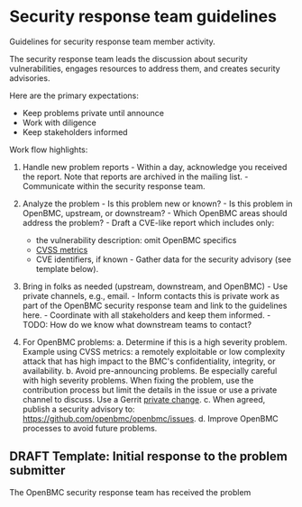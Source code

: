 # Security response team guidelines

Guidelines for security response team member activity.

The security response team leads the discussion about security
vulnerabilities, engages resources to address them, and creates
security advisories.

Here are the primary expectations:
 - Keep problems private until announce
 - Work with diligence
 - Keep stakeholders informed

Work flow highlights:

  1. Handle new problem reports
    - Within a day, acknowledge you received the report.
      Note that reports are archived in the mailing list.
    - Communicate within the security response team.

  2. Analyze the problem
    - Is this problem new or known?
    - Is this problem in OpenBMC, upstream, or downstream?
    - Which OpenBMC areas should address the problem?
    - Draft a CVE-like report which includes only:
       * the vulnerability description: omit OpenBMC specifics
       * [CVSS metrics](https://www.first.org/cvss/calculator/3.0)
       * CVE identifiers, if known
    - Gather data for the security advisory (see template below).

  3. Bring in folks as needed (upstream, downstream, and OpenBMC)
    - Use private channels, e.g., email.
    - Inform contacts this is private work as part of the OpenBMC
      security response team and link to the guidelines here.
    - Coordinate with all stakeholders and keep them informed.
    - TODO: How do we know what downstream teams to contact?

  4. For OpenBMC problems:
    a. Determine if this is a high severity problem.  Example using
       CVSS metrics: a remotely exploitable or low complexity attack that has
       high impact to the BMC's confidentiality, integrity, or availability.
    b. Avoid pre-announcing problems.  Be especially careful with high
       severity problems.  When fixing the problem, use the contribution
       process but limit the details in the issue or use a
       private channel to discuss.
       Use a Gerrit [private change](https://gerrit-review.googlesource.com/Documentation/intro-user.html#private-changes).
    c. When agreed, publish a security advisory to:
       https://github.com/openbmc/openbmc/issues.
    d. Improve OpenBMC processes to avoid future problems.

## DRAFT Template: Initial response to the problem submitter
The OpenBMC security response team has received the problem <date>
<title>.  Thank you for reporting this.
<Share preliminary results of the analysis.>
<Share preliminary OpenBMC plans, or minimally "we are analyzing".>
<Set expectations for follow-up communications.>

## DRAFT Template: OpenBMC Security Advisory
OpenBMC Security Advisory <id> <title> <date>
Summary: <include CVEs>
Releases affected: <release IDs, commit-ids>
Description: ...
Solution: <typically: pick up latest code from: repo + commit-id>
Problems fixed: <link to issues>
Contact info: <boilerplate link to OpenBMC security>

## Reference
Some of these guidelines were collected from:
 - https://bestpractices.coreinfrastructure.org/en/projects/34
 - https://www.kernel.org/doc/html/v4.16/admin-guide/security-bugs.html
 - https://oss-security.openwall.org/wiki/mailing-lists/distros

## Team composition and email maintenance

The security response team is controlled by the OpenBMC Technical
Steering Committee.  Membership is restricted to a core group, with
selection based upon their community role(s), experience, and
expertise responding to security incidents.

The security response team uses the `openbmc-security at
lists.ozlabs.org` private email list as a channel for confidential
communication, so its membership reflects the composition of the
security response team.  The list membership should be reviewed
periodically and can be managed from
`https://lists.ozlabs.org/listinfo/openbmc-security`.

The email list identification could be `for privately reporting
OpenBMC security vulnerabilities` and its description could be: This
email list is for privately reporting OpenBMC security
vulnerabilities.  List membership is limited to the OpenBMC security
response team.  For more information, see
https://github.com/openbmc/docs/blob/master/security/how-to-report-a-security-vulnerability.md

Sample response for denying list membership:
```
Thanks for your interest in OpenBMC security.  Subscriptions to the
openbmc-security@lists.ozlabs.org email list are by invitation only
and are typically extended only to security response team members.
For more information, see https://github.com/openbmc/docs/security or
attend a security working group meeting:
https://github.com/openbmc/openbmc/wiki/Security-working-group.

Yours truly,
OpenBMC security response team
```
